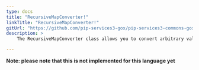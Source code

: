 ```yaml
---
type: docs
title: "RecursiveMapConverter!"
linkTitle: "RecursiveMapConverter!"
gitUrl: "https://github.com/pip-services3-gox/pip-services3-commons-gox"
description: > 
    The RecursiveMapConverter class allows you to convert arbitrary values into map objects using extended conversion rules.

---
```


**Note: please note that this is not implemented for this language yet**